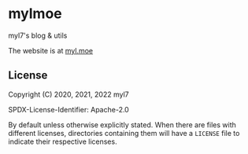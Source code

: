 # mylmoe

myl7's blog & utils

The website is at [myl.moe](https://myl.moe)

## License

Copyright (C) 2020, 2021, 2022 myl7

SPDX-License-Identifier: Apache-2.0

By default unless otherwise explicitly stated.
When there are files with different licenses, directories containing them will have a `LICENSE` file to indicate their respective licenses.
